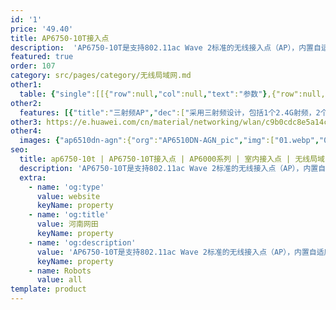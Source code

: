 ```yaml
---
id: '1'
price: '49.40'
title: AP6750-10T接入点
description:  'AP6750-10T是支持802.11ac Wave 2标准的无线接入点（AP），内置自适应阵列天线，采用三射频设计；其中2.4GHz频段支持2×2 MIMO和2条空间流；5GHz频段两个射频，一个5GHz射频支持2×2 MIMO和2条空间流，另外一个5GHz射频支持4×4 MIMO和4条空间流，适合部署在普教电子教室、商超等人流密集场所。'
featured: true
order: 107
category: src/pages/category/无线局域网.md
other1: 
  table: {"single":[[{"row":null,"col":null,"text":"参数"},{"row":null,"col":null,"text":"AP6750-10T"}],[{"row":null,"col":null,"text":"尺寸（长×宽×高）"},{"row":null,"col":null,"text":"220mm×220mm×47mm"}],[{"row":null,"col":null,"text":"电源输入"},{"row":null,"col":null,"text":"DC：12V±10%\nPoE供电：满足802.3at以太网供电标准"}],[{"row":null,"col":null,"text":"最大功耗"},{"row":null,"col":null,"text":"19.3W（不含USB）\n说明：实际最大功耗遵照不同国家和地区法规而有所不同。"}],[{"row":null,"col":null,"text":"最大用户数"},{"row":null,"col":null,"text":"≤768\n说明：使用环境不同实际用户数存在差异。"}],[{"row":null,"col":null,"text":"最大发射功率"},{"row":null,"col":null,"text":"2.4GHz: 23dBm（组合功率）\n5GHz-0: 24dBm（组合功率）\n5GHz-1: 27dBm（组合功率）\n说明：实际发射功率遵照不同国家和地区法规而有所不同。"}],[{"row":null,"col":null,"text":"工作温度"},{"row":null,"col":null,"text":" -10℃ ～+50℃"}],[{"row":null,"col":null,"text":"天线类型"},{"row":null,"col":null,"text":"自适应阵列天线"}],[{"row":null,"col":null,"text":"MIMO:空间流"},{"row":null,"col":null,"text":"2.4GHz: 2×2:2，5GHz-0: 2×2:2，5GHz-1: 4×4:4"}],[{"row":null,"col":null,"text":"无线协议"},{"row":null,"col":null,"text":"802.11a/b/g/n/ac/ac wave2"}],[{"row":null,"col":null,"text":"最高速率"},{"row":null,"col":null,"text":"3Gbps"}]]}
other2:
  features: [{"title":"三射频AP","dec":["采用三射频设计，包括1个2.4G射频，2个5G射频，并发用户提升50%"]},{"title":"自适应阵列天线技术","dec":["对终端进行精准覆盖，降低干扰，提升信号质量，信号随用户而动"]},{"title":"云管理","dec":["可通过华为云管理平台对AP设备及业务进行管理和运维，节省网络运维成本；"]}]
other3: https://e.huawei.com/cn/material/networking/wlan/c9b0cdc8e5a14ceca7592120dc886908
other4:
  images: {"ap6510dn-agn":{"org":"AP6510DN-AGN_pic","img":["01.webp","02.webp","03.webp","04.webp","05.webp","06.webp","07.webp","08.webp","09.webp","10.webp","11.webp","12.webp","13.webp","14.webp","15.webp"]}}
seo:
  title: ap6750-10t | AP6750-10T接入点 | AP6000系列 | 室内接入点 | 无线局域网 | 企业网络
  description: 'AP6750-10T是支持802.11ac Wave 2标准的无线接入点（AP），内置自适应阵列天线，采用三射频设计；其中2.4GHz频段支持2×2 MIMO和2条空间流；5GHz频段两个射频，一个5GHz射频支持2×2 MIMO和2条空间流，另外一个5GHz射频支持4×4 MIMO和4条空间流，适合部署在普教电子教室、商超等人流密集场所。'
  extra:
    - name: 'og:type'
      value: website
      keyName: property
    - name: 'og:title'
      value: 河南网田
      keyName: property
    - name: 'og:description'
      value: 'AP6750-10T是支持802.11ac Wave 2标准的无线接入点（AP），内置自适应阵列天线，采用三射频设计；其中2.4GHz频段支持2×2 MIMO和2条空间流；5GHz频段两个射频，一个5GHz射频支持2×2 MIMO和2条空间流，另外一个5GHz射频支持4×4 MIMO和4条空间流，适合部署在普教电子教室、商超等人流密集场所。'
      keyName: property
    - name: Robots
      value: all
template: product
---
```

